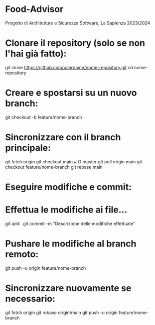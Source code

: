 # Food-Advisor
Progetto di Architetture e Sicurezza Software, La Sapienza 2023/2024

# Clonare il repository (solo se non l'hai già fatto):
git clone https://github.com/username/nome-repository.git
cd nome-repository

# Creare e spostarsi su un nuovo branch:
git checkout -b feature/nome-branch

# Sincronizzare con il branch principale:
git fetch origin
git checkout main  # O master
git pull origin main
git checkout feature/nome-branch
git rebase main

# Eseguire modifiche e commit:
# Effettua le modifiche ai file...
git add .
git commit -m "Descrizione delle modifiche effettuate"

# Pushare le modifiche al branch remoto:
git push -u origin feature/nome-branch

# Sincronizzare nuovamente se necessario:
git fetch origin
git rebase origin/main
git push -u origin feature/nome-branch
